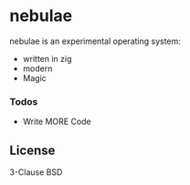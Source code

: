 # nebulae

nebulae is an experimental operating system:

  - written in zig
  - modern
  - Magic

### Todos

 - Write MORE Code

License
----

3-Clause BSD
